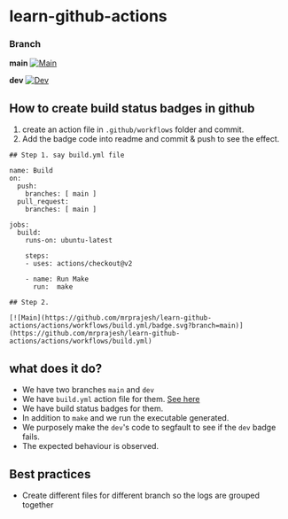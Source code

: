 # learn-github-actions

### Branch
**main** [![Main](https://github.com/mrprajesh/learn-github-actions/actions/workflows/build.yml/badge.svg?branch=main)](https://github.com/mrprajesh/learn-github-actions/actions/workflows/build.yml)

**dev** [![Dev](https://github.com/mrprajesh/learn-github-actions/actions/workflows/build.yml/badge.svg?branch=dev)](https://github.com/mrprajesh/learn-github-actions/actions/workflows/build.yml)

## How to create build status badges in github
1. create an action file in `.github/workflows` folder and commit.
2. Add the badge code into readme and commit & push to see the effect.


```
## Step 1. say build.yml file

name: Build
on:
  push:
    branches: [ main ]
  pull_request:
    branches: [ main ]

jobs:
  build:
    runs-on: ubuntu-latest

    steps:
    - uses: actions/checkout@v2
        
    - name: Run Make
      run:  make
      
## Step 2.

[![Main](https://github.com/mrprajesh/learn-github-actions/actions/workflows/build.yml/badge.svg?branch=main)](https://github.com/mrprajesh/learn-github-actions/actions/workflows/build.yml)

```

## what does it do?
- We have two branches `main` and `dev`
- We have `build.yml` action file for them. [See here](https://github.com/mrprajesh/learn-github-actions/tree/main/.github/workflows)
- We have build status badges for them. 
- In addition to `make` and we run the executable generated.
- We purposely make the `dev`'s code to segfault to see if the `dev` badge fails.
- The expected behaviour is observed.


## Best practices
- Create different files for different branch so the logs are grouped together
